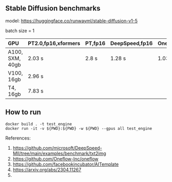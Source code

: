 ## Stable Diffusion benchmarks

model: https://huggingface.co/runwayml/stable-diffusion-v1-5

batch size = 1

| GPU                    | PT2.0,fp16,xformers | PT,fp16 | DeepSpeed,fp16 | Oneflow,fp16 |
| :--------------------- | :-----------        | :-------| :-----         |:-----        |
| A100, SXM, 40gb        | 2.03 s              | 2.8 s   | 1.28 s         | 1.03 s       |
| V100, 16gb             | 2.96 s              |         |                |              |
| T4, 16gb               | 7.83 s              |         |                |              |


## How to run
```
docker build . -t test_engine
docker run -it -v ${PWD}:${PWD} -w ${PWD} --gpus all test_engine
```


References:
1. https://github.com/microsoft/DeepSpeed-MII/tree/main/examples/benchmark/txt2img
2. https://github.com/Oneflow-Inc/oneflow
3. https://github.com/facebookincubator/AITemplate
4. https://arxiv.org/abs/2304.11267
5. 